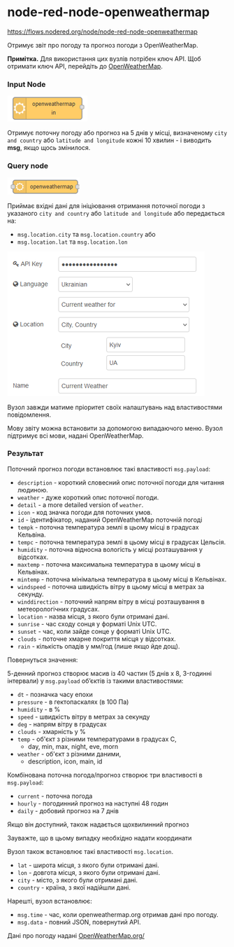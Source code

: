 # node-red-node-openweathermap 

https://flows.nodered.org/node/node-red-node-openweathermap

Отримує звіт про погоду та прогноз погоди з OpenWeatherMap.

**Примітка.** Для використання цих вузлів потрібен ключ API. Щоб отримати ключ API, перейдіть до  [OpenWeatherMap](http://openweathermap.org/appid).

### Input Node

![image-20230503173331062](media/image-20230503173331063.png)

Отримує поточну погоду або прогноз на 5 днів у місці, визначеному `city and country` або `latitude and longitude` кожні 10 хвилин - і виводить **msg**, якщо щось змінилося.

### Query node

![image-20230503173331062](media/image-20230503173331062.png)

Приймає вхідні дані для ініціювання отримання поточної погоди з указаного `city and country` або `latitude and longitude` або передається на:

- `msg.location.city` та `msg.location.country` або
- `msg.location.lat` та `msg.location.lon`

![image-20230504090655225](media/image-20230504090655225.png)

Вузол завжди матиме пріоритет своїх налаштувань над властивостями повідомлення.

Мову звіту можна встановити за допомогою випадаючого меню. Вузол підтримує всі мови, надані OpenWeatherMap.

### Результат

Поточний прогноз погоди встановлює такі властивості `msg.payload`:

- `description` -  короткий словесний опис поточної погоди для читання людиною.
- `weather` - дуже короткий опис поточної погоди.
- `detail` - a more detailed version of `weather`.
- `icon` - код значка погоди для поточних умов.
- `id` - ідентифікатор, наданий OpenWeatherMap поточній погоді
- `tempk` - поточна температура землі в цьому місці в градусах Кельвіна.
- `tempc` - поточна температура землі в цьому місці в градусах Цельсія.
- `humidity` - поточна відносна вологість у місці розташування у відсотках.
- `maxtemp` - поточна максимальна температура в цьому місці в Кельвінах.
- `mintemp` - поточна мінімальна температура в цьому місці в Кельвінах.
- `windspeed` - поточна швидкість вітру в цьому місці в метрах за секунду.
- `winddirection` - поточний напрям вітру в місці розташування в метеорологічних градусах.
- `location` - назва місця, з якого були отримані дані.
- `sunrise` - час сходу сонця у форматі Unix UTC.
- `sunset` - час, коли зайде сонце у форматі Unix UTC.
- `clouds` - поточне хмарне покриття місця у відсотках.
- `rain` - кількість опадів у мм/год (лише якщо йде дощ).

Повернуться значення:

5-денний прогноз створює масив із 40 частин (5 днів x 8, 3-годинні інтервали) у `msg.payload` об’єктів із такими властивостями:

- `dt` - позначка часу епохи     
- `pressure` - в гектопаскалях (в 100 Па)     
- `humidity` - в %        
- `speed` - швидкість вітру в метрах за секунду      
- `deg` - напрям вітру в градусах        
- `clouds` - хмарність у %    
- `temp`   \- об'єкт з різними температурами в градусах C,
  - day, min, max, night, eve, morn
- `weather`  \- об'єкт з різними даними,
  - description, icon, main, id

Комбінована поточна погода/прогноз створює три властивості в `msg.payload`:

- `current` - поточна погода       
- `hourly` - погодинний прогноз на наступні 48 годин      
- `daily` - добовий прогноз на 7 днів  

Якщо він доступний, також надається щохвилинний прогноз

Зауважте, що в цьому випадку необхідно надати координати

Вузол також встановлює такі властивості `msg.location`.

- `lat` - широта місця, з якого були отримані дані.
- `lon` - довгота місця, з якого були отримані дані.
- `city` - місто, з якого були отримані дані.
- `country` - країна, з якої надійшли дані.

Нарешті, вузол встановлює:

- `msg.time` - час, коли openweathermap.org отримав дані про погоду.
- `msg.data` - повний JSON, повернутий API.

Дані про погоду надані [OpenWeatherMap.org/](http://openweathermap.org/)